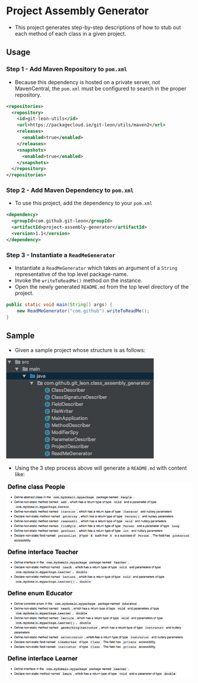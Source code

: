 # Project Assembly Generator
* This project generates step-by-step descriptions of how to stub out each method of each class in a given project.

## Usage

### Step 1 - Add Maven Repository to `pom.xml`
* Because this dependency is hosted on a private server, not MavenCentral, the `pom.xml` must be configured to search in the proper repository.

```xml
<repositories>
  <repository>
    <id>git-leon-utils</id>
    <url>https://packagecloud.io/git-leon/utils/maven2</url>
    <releases>
      <enabled>true</enabled>
    </releases>
    <snapshots>
      <enabled>true</enabled>
    </snapshots>
  </repository>
</repositories>
```

### Step 2 - Add Maven Dependency to `pom.xml`
* To use this project, add the dependency to your `pom.xml`

```xml
<dependency>
  <groupId>com.github.git-leon</groupId>
  <artifactId>project-assembly-generator</artifactId>
  <version>1.1</version>
</dependency>
```


### Step 3 - Instantiate a `ReadMeGenerator`
* Instantiate a `ReadMeGenerator` which takes an argument of a `String` representative of the top level package-name.
* Invoke the `writeToReadMe()` method on the instance.
* Open the newly generated `README.md` from the top level directory of the project.

```java
public static void main(String[] args) {
    new ReadMeGenerator("com.github").writeToReadMe();
}
```


## Sample
* Given a sample project whose structure is as follows:<br>
<img src = "./assets/project structure.png">

* Using the 3 step process above will generate a `README.md` with content like:
<img src = "./assets/Sample README generation.png">
